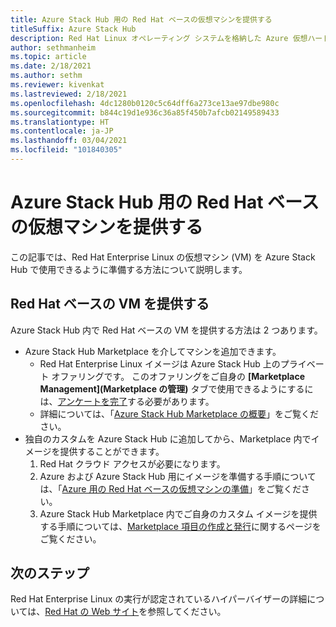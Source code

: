 ```yaml
---
title: Azure Stack Hub 用の Red Hat ベースの仮想マシンを提供する
titleSuffix: Azure Stack Hub
description: Red Hat Linux オペレーティング システムを格納した Azure 仮想ハード ディスク (VHD) を作成してアップロードする方法について説明します。
author: sethmanheim
ms.topic: article
ms.date: 2/18/2021
ms.author: sethm
ms.reviewer: kivenkat
ms.lastreviewed: 2/18/2021
ms.openlocfilehash: 4dc1280b0120c5c64dff6a273ce13ae97dbe980c
ms.sourcegitcommit: b844c19d1e936c36a85f450b7afcb02149589433
ms.translationtype: HT
ms.contentlocale: ja-JP
ms.lasthandoff: 03/04/2021
ms.locfileid: "101840305"
---
```

# <a name="offer-a-red-hat-based-virtual-machine-for-azure-stack-hub"></a>Azure Stack Hub 用の Red Hat ベースの仮想マシンを提供する

この記事では、Red Hat Enterprise Linux の仮想マシン (VM) を Azure Stack Hub で使用できるように準備する方法について説明します。 

## <a name="offer-a-red-hat-based-vm"></a>Red Hat ベースの VM を提供する

Azure Stack Hub 内で Red Hat ベースの VM を提供する方法は 2 つあります。

- Azure Stack Hub Marketplace を介してマシンを追加できます。
    - Red Hat Enterprise Linux イメージは Azure Stack Hub 上のプライベート オファリングです。 このオファリングをご自身の **[Marketplace Management]\(Marketplace の管理\)** タブで使用できるようにするには、[アンケートを完了](https://forms.office.com/pages/responsepage.aspx?id=v4j5cvGGr0GRqy180BHbR_e32WQju3tMrgXNcUR94AVUNkJTWjdQRjc3TzFLREdGU0dIVFRUQ1JCSi4u)する必要があります。
    - 詳細については、「[Azure Stack Hub Marketplace の概要](azure-stack-marketplace.md)」をご覧ください。
- 独自のカスタムを Azure Stack Hub に追加してから、Marketplace 内でイメージを提供することができます。 
    1. Red Hat クラウド アクセスが必要になります。
    2. Azure および Azure Stack Hub 用にイメージを準備する手順については、「[Azure 用の Red Hat ベースの仮想マシンの準備](/azure/virtual-machines/linux/redhat-create-upload-vhd)」をご覧ください。
    3. Azure Stack Hub Marketplace 内でご自身のカスタム イメージを提供する手順については、[Marketplace 項目の作成と発行](azure-stack-create-and-publish-marketplace-item.md)に関するページをご覧ください。

## <a name="next-steps"></a>次のステップ

Red Hat Enterprise Linux の実行が認定されているハイパーバイザーの詳細については、[Red Hat の Web サイト](https://access.redhat.com/certified-hypervisors)を参照してください。